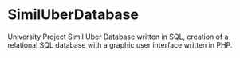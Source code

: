 # SimilUberDatabase
University Project
Simil Uber Database written in SQL, creation of a relational SQL database with a graphic user interface written in PHP.
